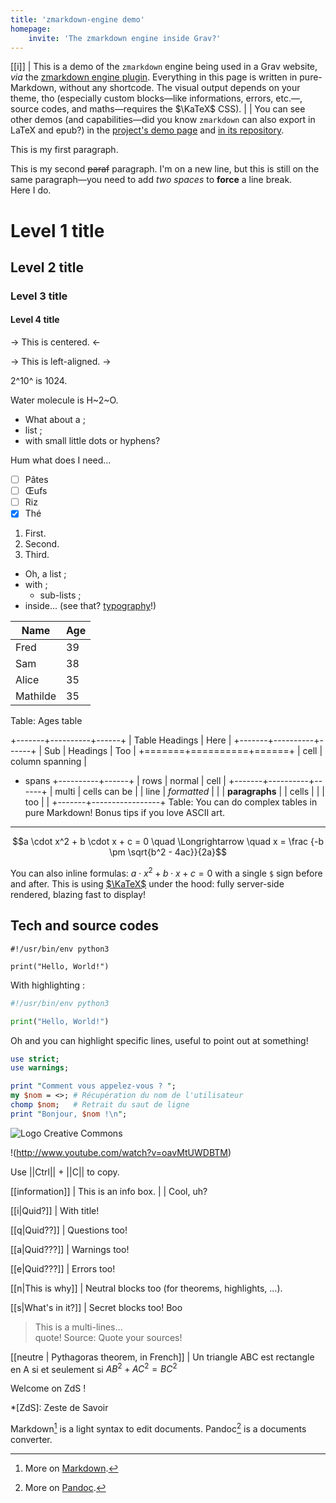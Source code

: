 ```yaml
---
title: 'zmarkdown-engine demo'
homepage:
    invite: 'The zmarkdown engine inside Grav?'
---
```


[[i]]
| This is a demo of the `zmarkdown` engine being used in a Grav website, *via* the [zmarkdown engine plugin](https://github.com/AmauryCarrade/grav-plugin-zmarkdown-engine). Everything in this page is written in pure-Markdown, without any shortcode. The visual output depends on your theme, tho (especially custom blocks—like informations, errors, etc.—, source codes, and maths—requires the $\KaTeX$ CSS).
|
| You can see other demos (and capabilities—did you know `zmarkdown` can also export in LaTeX and epub?) in the [project's demo page](https://zestedesavoir.github.io/zmarkdown/) and [in its repository](https://github.com/zestedesavoir/zmarkdown).


This is my first paragraph.

This is my second ~~paraf~~ paragraph.
I'm on a new line, but this is still on the same paragraph—you need to add _two spaces_ to **force** a line break.  
Here I do.

# Level 1 title

## Level 2 title

### Level 3 title

#### Level 4 title

-> This is centered. <-

-> This is left-aligned. ->

2^10^ is 1024.

Water molecule is H~2~O.

- What about a ;
- list ;
- with small little dots or hyphens?

Hum what does I need…

- [ ] Pâtes
- [ ] Œufs
- [ ] Riz
- [x] Thé

1. First.
2. Second.
3. Third.

- Oh, a list ;
- with ;
    - sub-lists ;
- inside... (see that? [typography](https://practicaltypography.com "Practical Typography")!)

Name     |   Age
------|-----
Fred |   39
Sam |   38
Alice  |   35
Mathilde  | 35
Table: Ages table


+-------+----------+------+
| Table Headings   | Here |
+-------+----------+------+
| Sub   | Headings | Too  |
+=======+==========+======+
| cell  | column spanning |
+ spans +----------+------+
| rows  | normal   | cell |
+-------+----------+------+
| multi | cells can be    |
| line  | *formatted*     |
|       | **paragraphs**  |
| cells |                 |
| too   |                 |
+-------+-----------------+
Table: You can do complex tables in pure Markdown! Bonus tips if you love ASCII art.


------


$$a \cdot x^2 + b \cdot x + c = 0 \quad \Longrightarrow \quad x = \frac {-b \pm \sqrt{b^2 - 4ac}}{2a}$$

You can also inline formulas: $a \cdot x^2 + b \cdot x + c = 0$ with a single `$` sign before and after. This is using [$\KaTeX$](https://katex.org) under the hood: fully server-side rendered, blazing fast to display!

## Tech and source codes

```
#!/usr/bin/env python3

print("Hello, World!")
```

With highlighting :

```python
#!/usr/bin/env python3

print("Hello, World!")
```

Oh and you can highlight specific lines, useful to point out at something!

```perl hl_lines="1 4-6"
use strict;
use warnings;

print "Comment vous appelez-vous ? ";
my $nom = <>; # Récupération du nom de l'utilisateur
chomp $nom;   # Retrait du saut de ligne
print "Bonjour, $nom !\n";
```

![Logo Creative Commons](http://mirrors.creativecommons.org/presskit/logos/cc.logo.png)

!(http://www.youtube.com/watch?v=oavMtUWDBTM)

Use ||Ctrl|| + ||C|| to copy.


[[information]]
| This is an info box.
|
| Cool, uh?

[[i|Quid?]]
| With title!

[[q|Quid??]]
| Questions too!

[[a|Quid???]]
| Warnings too!

[[e|Quid???]]
| Errors too!

[[n|This is why]]
| Neutral blocks too (for theorems, highlights, …).

[[s|What's in it?]]
| Secret blocks too! Boo

> This is a multi-lines…  
> quote!
Source: Quote your sources!


[[neutre | Pythagoras theorem, in French]]
| Un triangle ABC est rectangle en A si et seulement si $AB^2 + AC^2 = BC^2$

Welcome on ZdS !

*[ZdS]: Zeste de Savoir

Markdown[^mdown] is a light syntax to edit documents. Pandoc[^pandoc] is a documents converter.

[^mdown]: More on [Markdown](http://daringfireball.net/projects/markdown/).

[^pandoc]: More on [Pandoc](http://johnmacfarlane.net/pandoc/).
